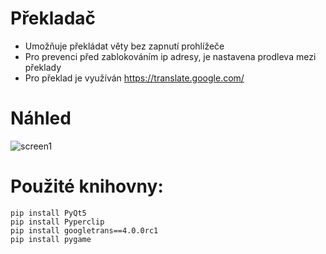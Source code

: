 # Překladač

- Umožňuje překládat věty bez zapnutí prohlížeče
- Pro prevenci před zablokováním ip adresy, je nastavena prodleva mezi překlady
- Pro překlad je využíván https://translate.google.com/

# Náhled

![screen1](https://user-images.githubusercontent.com/82058894/164982534-31417f02-46b5-4e81-942c-d337bbe3f231.png)


# Použité knihovny:
```
pip install PyQt5
pip install Pyperclip
pip install googletrans==4.0.0rc1
pip install pygame

```
